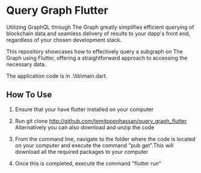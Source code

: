 # Query Graph Flutter

Utilizing GraphQL through The Graph greatly simplifies efficient querying of blockchain data and seamless delivery of results to your dapp's front end, regardless of your chosen development stack.

This repository showcases how to effectively query a subgraph on The Graph using Flutter, offering a straightforward approach to accessing the necessary data.

The application code is in .\lib\main.dart.

## How To Use

1. Ensure that your have flutter installed on your computer

2. Run git clone http://github.com/temitopeohassan/query_graph_flutter
Alternatively you can also download and unzip the code 

3. From the command line, navigate to the folder where the code is located on your computer and execute the command "pub get".This will download all the required packages to your computer

4. Once this is completed, execute the command "flutter run"